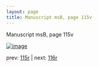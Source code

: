```yaml
---
layout: page
title: Manuscript msB, page 115v
---
```


Manuscript msB, page 115v

[![image](http://www.homermultitext.org/iipsrv?OBJ=IIP,1.0&FIF=/project/homer/pyramidal/deepzoom/hmt/vbbifolio/v1/vb_115v_116r.tif&WID=100&CVT=JPEG)](http://www.homermultitext.org/ict2/?urn=urn:cite2:hmt:vbbifolio.v1:vb_115v_116r)

prev:  [115r](../115r) | next:  [116r](../116r)

